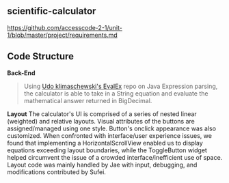 ## scientific-calculator
https://github.com/accesscode-2-1/unit-1/blob/master/project/requirements.md

## Code Structure

**Back-End**
> Using [Udo klimaschewski's EvalEx](https://github.com/uklimaschewski/EvalEx) repo on Java Expression parsing, the calculator is able to take in a String equation and evaluate the mathematical answer returned in BigDecimal. 

**Layout**
The calculator's UI is comprised of a series of nested linear (weighted) and relative layouts. Visual attributes of the buttons are assigned/managed using one style. Button's onclick appearance was also customized. When confronted with interface/user experience issues, we found that implementing a HorizontalScrollView enabled us to display equations exceeding layout boundaries, while the ToggleButton widget helped circumvent the issue of a crowded interface/inefficient use of space. Layout code was mainly handled by Jae with input, debugging, and modifications contributed by Sufei.
